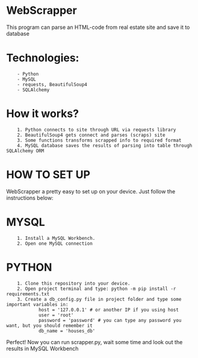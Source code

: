 # WebScrapper
This program can parse an HTML-code from real estate site and save it to database

# Technologies:
        - Python
        - MySQL
        - requests, BeautifulSoup4
        - SQLAlchemy

# How it works?
        1. Python connects to site through URL via requests library
        2. BeautifulSoup4 gets connect and parses (scraps) site
        3. Some functions transforms scrapped info to required format
        4. MySQL database saves the results of parsing into table through SQLAlchemy ORM

# HOW TO SET UP
WebScrapper a pretty easy to set up on your device. Just follow the instructions below:

# MYSQL
        1. Install a MySQL Workbench.
        2. Open one MySQL connection
        

# PYTHON
        1. Clone this repository into your device.
        2. Open project terminal and type: python -m pip install -r requirements.txt
        3. Create a db_config.py file in project folder and type some important variables in:
                host = '127.0.0.1' # or another IP if you using host
                user = 'root'
                password = 'password' # you can type any password you want, but you should remember it
                db_name = 'houses_db'

Perfect! Now you can run scrapper.py, wait some time and look out the results in MySQL Workbench
        

        
